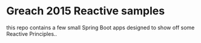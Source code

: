 # Greach 2015 Reactive samples

this repo contains a few small Spring Boot apps designed to show off some Reactive Principles..
